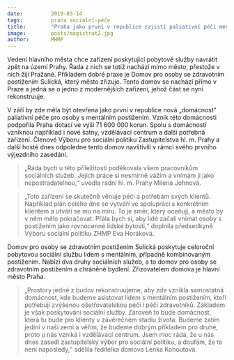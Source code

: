 ```yaml
---
date:         2019-03-14
tags:         praha sociální-péče
title:        "Praha jako první v republice zajistí paliativní péči mentálně postiženým. Další služby chce vrátit na své území"
image: 	      posts/magistrat2.jpg
author:       MHMP
---
```


Vedení hlavního města chce zařízení poskytující pobytové služby navrátit zpět na území Prahy. Řada z nich se totiž nachází mimo město, přestože v nich žijí Pražané. Příkladem dobré praxe je Domov pro osoby se zdravotním postižením Sulická, který město zřizuje. Tento domov se nachází přímo v Praze a jedná se o jedno z modernějších zařízení, jehož část se nyní rekonstruuje.

V září by zde měla být otevřena jako první v republice nová „domácnost“ paliativní péče pro osoby s mentálním postižením. Vznik této domácnosti podpořila Praha dotací ve výši 71 600 000 korun. Spolu s domácností vzniknou například i nové šatny, vzdělávací centrum a další potřebná zařízení. Členové Výboru pro sociální politiku Zastupitelstva hl. m. Prahy a další hosté dnes odpoledne tento domov navštívili v rámci svého prvního výjezdního zasedání.

> „Ráda bych u této příležitosti poděkovala všem pracovníkům sociálních služeb. Jejich práce si nesmírně vážím a vnímám ji jako nepostradatelnou,“ uvedla radní hl. m. Prahy Milena Johnová.

> „Toto zařízení se skutečně věnuje péči a potřebám svých klientů. Například plán celého dne se vytváří ve spolupráci s konkrétním klientem a utváří se mu na míru. To je směr, který oceňuji, a město by v něm mělo pokračovat. Přála bych si, aby lidé začali vnímat osoby s postižením jako rovnocenné lidské bytosti,“ doplnila předsedkyně Výboru sociální politiku ZHMP Eva Horáková.

Domov pro osoby se zdravotním postižením Sulická poskytuje celoroční pobytovou sociální službu lidem s mentálním, případně kombinovaným postižením. Nabízí dva druhy sociálních služeb, a to domov pro osoby se zdravotním postižením a chráněné bydlení. Zřizovatelem domova je hlavní město Praha.

> „Prostory jedné z budov rekonstruujeme, aby zde vznikla samostatná domácnost, kde budeme asistovat lidem s mentálním postižením, kteří potřebují zvýšenou ošetřovatelskou péči i péči zdravotníků. Základem je však poskytování sociální služby. Zároveň to bude domácnost, která tu bude pro klienty v závěrečném stadiu života. Budeme zatím jediní v naší zemi a věřím, že budeme dobrým příkladem pro druhé, proto u nás vzniká i vzdělávací centrum. Jsem moc ráda, že u nás dnes zasedl zastupitelský výbor pro sociální politiku, a doufám, že to není naposledy,“ sdělila ředitelka domova Lenka Kohoutová.

 
